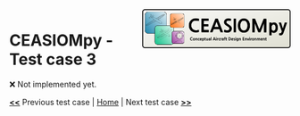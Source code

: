 <img align="right" height="70" src="../../documents/logos/CEASIOMpy_banner_main.png">

# CEASIOMpy - Test case 3

:x: Not implemented yet.

[**<<**](../test_case_2/README.md) Previous test case | [Home](../../README.md#test-cases) | Next test case [**>>**](../test_case_4/README.md)

